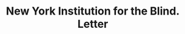 ---
doi: 10.7916/D81K0NX5
date_other: '1840'
date_other_textual: 1840-1849
form: correspondence
genre:
- Letters (correspondence)
name:
- New York Institution for the Blind
object_in_context_url: https://biggert.cul.columbia.edu/items/view/ave_biggert_01082
subject_hierarchical_geographic:
- New York, New York, United States
subject_name:
- New York Institution for the Blind
title: New York Institution for the Blind. Letter
sort_title: New York Institution for the Blind. Letter
call_number: ave_biggert_01082
coordinates:
- 40.71277777777778,-74.00583333333333
pid: ave_biggert_01082
identifiers: ave_biggert_01082
thumbnail: https://derivativo-2.library.columbia.edu/iiif/2/ldpd:344891/full/!256,256/0/native.jpg
permalink: "/items/ave_biggert_01082/"
layout: iiif-image-page
---